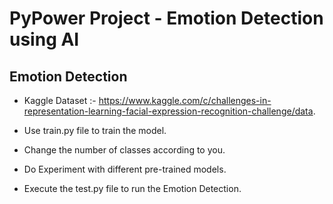 # PyPower Project - Emotion Detection using AI

## Emotion Detection

- Kaggle Dataset :- https://www.kaggle.com/c/challenges-in-representation-learning-facial-expression-recognition-challenge/data.

- Use train.py file to train the model.

- Change the number of classes according to you.

- Do Experiment with different pre-trained models.

- Execute the test.py file to run the Emotion Detection.



